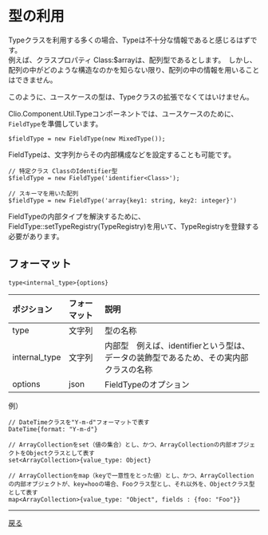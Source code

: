 # 型の利用

Typeクラスを利用する多くの場合、Typeは不十分な情報であると感じるはずです。  
例えば、クラスプロパティ Class:$arrayは、配列型であるとします。　しかし、配列の中がどのような構造なのかを知らない限り、配列の中の情報を用いることはできません。

このように、ユースケースの型は、Typeクラスの拡張でなくてはいけません。

Clio.Component.Util.Typeコンポーネントでは、ユースケースのために、`FieldType`を準備しています。


```
$fieldType = new FieldType(new MixedType());
```

FieldTypeは、文字列からその内部構成などを設定することも可能です。
```
// 特定クラス ClassのIdentifier型
$fieldType = new FieldType('identifier<Class>');

// スキーマを用いた配列
$fieldType = new FieldType('array{key1: string, key2: integer}')
```

FieldTypeの内部タイプを解決するために、FieldType::setTypeRegistry(TypeRegistry)を用いて、TypeRegistryを登録する必要があります。


## フォーマット

```
type<internal_type>{options}
```

| ポジション                | フォーマット              | 説明                                                 |
|:------------------------- |:------------------------- |:---------------------------------------------------- |
| type                      | 文字列                    | 型の名称                                             |
| internal_type             | 文字列                    | 内部型　例えば、identifierという型は、データの装飾型であるため、その実内部クラスの名称 |
| options                   | json                      | FieldTypeのオプション                                |

例）

````
// DateTimeクラスを"Y-m-d"フォーマットで表す
DateTime{format: "Y-m-d"}

// ArrayCollectionをset（値の集合）とし、かつ、ArrayCollectionの内部オブジェクトをObjectクラスとして表す
set<ArrayCollection>{value_type: Object}

// ArrayCollectionをmap（keyで一意性をとった値）とし、かつ、ArrayCollectionの内部オブジェクトが、key=hooの場合、Fooクラス型とし、それ以外を、Objectクラス型として表す
map<ArrayCollection>{value_type: "Object", fields : {foo: "Foo"}}
````

----
[戻る](./index.md)
